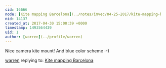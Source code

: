 ```yaml
---
cid: 16666
node: [Kite mapping Barcelona](../notes/imvec/04-25-2017/kite-mapping-barcelona)
nid: 14137
created_at: 2017-04-30 15:00:39 +0000
timestamp: 1493564439
uid: 1
author: [warren](../profile/warren)
---
```


Nice camera kite mount! And blue color scheme :-)

[warren](../profile/warren) replying to: [Kite mapping Barcelona](../notes/imvec/04-25-2017/kite-mapping-barcelona)

